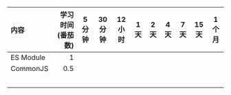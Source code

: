 
| 内容        | 学习时间(番茄数) | 5 分钟 | 30 分钟 | 12 小时 | 1 天 | 2 天 | 4 天 | 7 天 | 15 天 | 1 个月 |
| :-------- | --------: | :--: | ----- | ----- | --- | --- | --- | --- | ---- | ---- |
| ES Module |         1 |      |       |       |     |     |     |     |      |      |
| CommonJS  |       0.5 |      |       |       |     |     |     |     |      |      |
|           |           |      |       |       |     |     |     |     |      |      |
|           |           |      |       |       |     |     |     |     |      |      |
|           |           |      |       |       |     |     |     |     |      |      |
|           |           |      |       |       |     |     |     |     |      |      |
|           |           |      |       |       |     |     |     |     |      |      |
